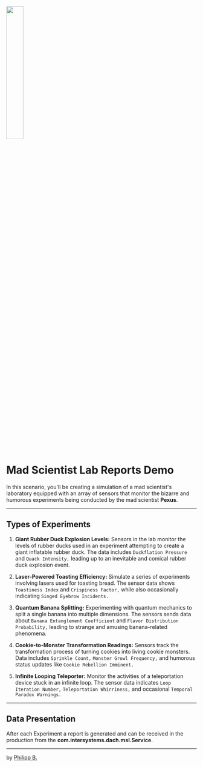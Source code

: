 <img src="https://upload.wikimedia.org/wikipedia/commons/thumb/9/9b/Mad_scientist_transparent_background.svg/800px-Mad_scientist_transparent_background.svg.png" width="30%">

# Mad Scientist Lab Reports Demo

In this scenario, you'll be creating a simulation of a mad scientist's laboratory equipped with an array of sensors that monitor the bizarre and humorous experiments being conducted by the mad scientist **Pexus**.

---

## Types of Experiments

1. **Giant Rubber Duck Explosion Levels:** Sensors in the lab monitor the levels of rubber ducks used in an experiment attempting to create a giant inflatable rubber duck. The data includes `Duckflation Pressure` and `Quack Intensity,` leading up to an inevitable and comical rubber duck explosion event.

2. **Laser-Powered Toasting Efficiency:** Simulate a series of experiments involving lasers used for toasting bread. The sensor data shows `Toastiness Index` and `Crispiness Factor,` while also occasionally indicating `Singed Eyebrow Incidents.`

3. **Quantum Banana Splitting:** Experimenting with quantum mechanics to split a single banana into multiple dimensions. The sensors sends data about `Banana Entanglement Coefficient` and `Flavor Distribution Probability,` leading to strange and amusing banana-related phenomena.

4. **Cookie-to-Monster Transformation Readings:** Sensors track the transformation process of turning cookies into living cookie monsters. Data includes `Sprinkle Count,` `Monster Growl Frequency,` and humorous status updates like `Cookie Rebellion Imminent.`

5. **Infinite Looping Teleporter:** Monitor the activities of a teleportation device stuck in an infinite loop. The sensor data indicates `Loop Iteration Number,` `Teleportation Whirriness,` and occasional `Temporal Paradox Warnings.`

---

## Data Presentation

After each Experiment a report is generated and can be received in the production from the **com.intersystems.dach.msl.Service**.

---

by [Philipp B.](https://github.com/phil1436)
